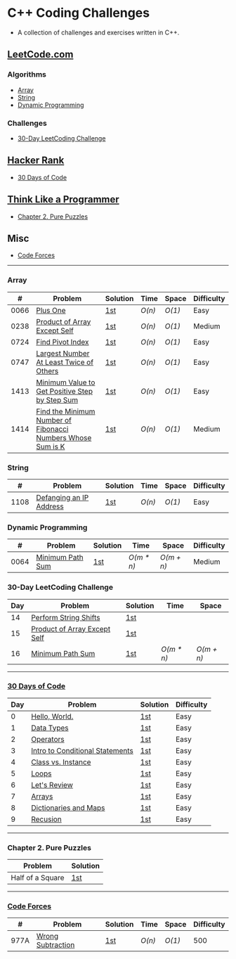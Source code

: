 
# C++ Coding Challenges

* A collection of challenges and exercises written in C++.

## [LeetCode.com](https://leetcode.com/problemset/all/)

### Algorithms

* [Array](https://github.com/mrmanago/coding_challenges#array)
* [String](https://github.com/mrmanago/coding_challenges#string)
* [Dynamic Programming](https://github.com/mrmanago/coding_challenges#dynamic-programming)

### Challenges
* [30-Day LeetCoding Challenge](https://github.com/mrmanago/coding_challenges#30-day-leetcoding-challenge)

## [Hacker Rank](https://www.hackerrank.com/)

* [30 Days of Code](https://github.com/mrmanago/coding_challenges#30-days-of-code)

## [Think Like a Programmer](https://nostarch.com/thinklikeaprogrammer)

* [Chapter 2. Pure Puzzles](https://github.com/mrmanago/coding_challenges#chapter-2-pure-puzzles)


## Misc
* [Code Forces](https://github.com/mrmanago/coding_challenges#Code-Forces)


--- 

### Array
|  #  | Problem         |  Solution       |  Time           |  Space          |  Difficulty   |
|-----|---------------- | --------------- | --------------- | --------------- | ------------- |
0066 | [Plus One](https://leetcode.com/problems/plus-one/) | [1st](./LeetCode/plus_one.cpp) | _O(n)_ | _O(1)_ | Easy |
0238 | [Product of Array Except Self](https://leetcode.com/problems/product-of-array-except-self/) | [1st](./LeetCode/product_of_array_except_self.cpp) | _O(n)_ | _O(1)_ | Medium |
0724 | [Find Pivot Index](https://leetcode.com/problems/find-pivot-index/) | [1st](./LeetCode/find_pivot_index.cpp) | _O(n)_ | _O(1)_ | Easy |
0747 | [Largest Number At Least Twice of Others](https://leetcode.com/problems/largest_number_at_least_twice_of_others/) | [1st](./LeetCode/largest-number-at-least-twice-of-others.cpp) | _O(n)_ | _O(1)_ | Easy |
1413 | [Minimum Value to Get Positive Step by Step Sum](https://leetcode.com/contest/biweekly-contest-24/problems/minimum-value-to-get-positive-step-by-step-sum/) | [1st](./LeetCode/minimum_value_to_get_positive_step_by_step_sum.cpp) | _O(n)_ | _O(1)_ | Easy |
1414 | [Find the Minimum Number of Fibonacci Numbers Whose Sum is K](https://leetcode.com/contest/biweekly-contest-24/problems/find-the-minimum-number-of-fibonacci-numbers-whose-sum-is-k/) | [1st](./LeetCode/find_the_minimum_number_of_fibonacci_numbers_whose_sum_is_k.cpp) | _O(n)_ | _O(1)_ | Medium |

### String
|  #  | Problem         |  Solution       |  Time           |  Space          |  Difficulty   |
|-----|---------------- | --------------- | --------------- | --------------- | ------------- |
1108 | [Defanging an IP Address](https://leetcode.com/problems/defanging-an-ip-address/) | [1st](./LeetCode/defanging_an_ip_address.cpp) | _O(n)_ | _O(1)_ | Easy |

### Dynamic Programming
|  #  | Problem         |  Solution       |  Time           |  Space          |  Difficulty   |
|-----|---------------- | --------------- | --------------- | --------------- | ------------- |
0064 | [Minimum Path Sum](https://leetcode.com/problems/minimum-path-sum/) | [1st](./LeetCode/minimum_path_sum.cpp) | _O(m * n)_ | _O(m + n)_ | Medium |

### 30-Day LeetCoding Challenge
| Day | Problem         |  Solution       |  Time           |  Space          |
|-----|---------------- | --------------- | --------------- | --------------- |
14 | [Perform String Shifts](https://leetcode.com/explore/challenge/card/30-day-leetcoding-challenge/529/week-2/3299/) | [1st](./LeetCode/perform_string_shifts.cpp) |||
15 | [Product of Array Except Self](https://leetcode.com/explore/challenge/card/30-day-leetcoding-challenge/530/week-3/3300/) | [1st](./LeetCode/product_of_array_except_self.cpp) |||
16 | [Minimum Path Sum](https://leetcode.com/explore/featured/card/30-day-leetcoding-challenge/530/week-3/3303/) | [1st](./LeetCode/minimum_path_sum.cpp) | _O(m * n)_ | _O(m + n)_ |

---

### [30 Days of Code](https://www.hackerrank.com/domains/tutorials/30-days-of-code)
| Day | Problem         |  Solution       |  Difficulty   |
|-----|---------------- | --------------- | ------------- |
0 | [Hello, World.](https://www.hackerrank.com/challenges/30-hello-world) | [1st](./HackerRank/30_hello_world.cpp) | Easy |
1 | [Data Types](https://www.hackerrank.com/challenges/30-data-types) | [1st](./HackerRank/30_data_types.cpp) | Easy |
2 | [Operators](https://www.hackerrank.com/challenges/30-operators) | [1st](./HackerRank/30_operators.cpp) | Easy |
3 | [Intro to Conditional Statements](https://www.hackerrank.com/challenges/30-conditional-statements) | [1st](./HackerRank/30_intro_to_conditional_statements) | Easy |
4 | [Class vs. Instance](https://www.hackerrank.com/challenges/30-class-vs-instance) | [1st](./HackerRank/30_class_vs_instance.cpp) | Easy |
5 | [Loops](https://www.hackerrank.com/challenges/30-loops/) | [1st](./HackerRank/30_loops.cpp) | Easy |
6 | [Let's Review](https://www.hackerrank.com/challenges/30-review-loop/) | [1st](./HackerRank/30_review_loop.cpp) | Easy |
7 | [Arrays](https://www.hackerrank.com/challenges/30-arrays/) | [1st](./HackerRank/30_arrays.cpp) | Easy |
8 | [Dictionaries and Maps](https://www.hackerrank.com/challenges/30-dictionaries-and-maps/) | [1st](./HackerRank/30_dictionaries_and_maps.cpp) | Easy |
9 | [Recusion](https://www.hackerrank.com/challenges/30-recursion/) | [1st](./HackerRank/30_recursion.cpp) | Easy |

---

### Chapter 2. Pure Puzzles
| Problem         |  Solution       |
|---------------- | --------------- |
Half of a Square | [1st](./ThinkLikeAProgrammer/ch2/half_of_a_square.cpp) |

---

### [Code Forces](https://codeforces.com/)
|  #  | Problem         |  Solution       |  Time           |  Space          |  Difficulty   |
|-----|---------------- | --------------- | --------------- | --------------- | ------------- |
977A | [Wrong Subtraction](https://codeforces.com/problemset/problem/977/A) | [1st](./Misc/wrong_subtraction.cpp) | _O(n)_ | _O(1)_ | 500 |
